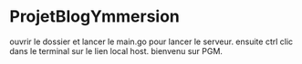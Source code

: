 # ProjetBlogYmmersion
ouvrir le dossier et lancer le main.go pour lancer le serveur. 
ensuite ctrl clic dans le terminal sur le lien local host.
bienvenu sur PGM.